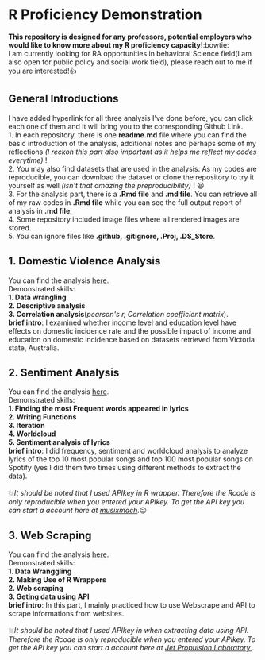 # R Proficiency Demonstration
**This repository is designed for any professors, potential employers who would like to know more about my R proficiency capacity!**:bowtie:
<br/>I am currently looking for RA opportunities in behavioral Science field(I am also open for public policy and social work field), please reach out to me if you are interested!:thumbsup:

## General Introductions 
I have added hyperlink for all three analysis I've done before, you can click each one of them and it will bring you to the corresponding Github Link. 
<br/>1. In each repository, there is one **readme.md** file where you can find the basic introduction of the analysis, additional notes and perhaps some of my reflections *(I reckon this part also important as it helps me reflect my codes everytime)* !
<br/>2. You may also find datasets that are used in the analysis. As my codes are reproducible, you can download the dataset or clone the repository to try it yourself as well *(isn't that amazing the preproducibility)* !
:satisfied:
<br/>3. For the analysis part, there is a **.Rmd file** and **.md file**. You can retrieve all of my raw codes in **.Rmd file** while you can see the full output report of analysis in **.md file**. 
<br/>4. Some repository included image files where all rendered images are stored. 
<br/>5. You can ignore files like **.github, .gitignore, .Proj, .DS_Store**.


## 1. Domestic Violence Analysis
You can find the analysis [here](https://github.com/JunyouC/R_Proficiency_Demonstration-me/tree/main/domestic_violence_analysis).
<br/>Demonstrated skills: 
</br>**1. Data wrangling**
</br>**2. Descriptive analysis**
</br>**3. Correlation analysis**(*pearson's r, Correlation coefficient matrix*).
<br/>**brief intro**: I examined whether income level and education level have effects on domestic incidence rate and the possible impact of income and education on domestic incidence based on datasets retrieved from Victoria state, Australia. 

## 2. Sentiment Analysis
You can find the analysis [here](https://github.com/JunyouC/R_Proficiency_Demonstration-me/tree/main/sentiment_analysis).
<br/>Demonstrated skills: 
</br>**1. Finding the most Frequent words appeared in lyrics** 
</br>**2. Writing Functions**
</br>**3. Iteration**
</br>**4. Worldcloud**
</br>**5. Sentiment analysis of lyrics**
<br/>**brief intro**: I did frequency, sentiment and worldcloud analysis to analyze lyrics of the top 10 most popular songs and top 100 most popular songs on Spotify (yes I did them two times using different methods to extract the data). 
<br/>
<br/>:boom:*It should be noted that I used APIkey in R wrapper. Therefore the Rcode is only reproducible when you entered your APIkey. To get the API key you can start a account here at [musixmach](https://developer.musixmatch.com/).*:wink:

## 3. Web Scraping
You can find the analysis [here](https://github.com/JunyouC/R_Proficiency_Demonstration-me/tree/main/webscraping).
<br/>Demonstrated skills: 
</br>**1. Data Wranggling** 
</br>**2. Making Use of R Wrappers**
</br>**2. Web scraping**
</br>**3. Geting data using API**
<br/>**brief intro**: In this part, I mainly practiced how to use Webscrape and API to scrape informations from websites. 
<br/>
<br/> :boom:*It should be noted that I used APIkey in when extracting data using API. Therefore the Rcode is only reproducible when you entered your APIkey. To get the API key you can start a account here at [ Jet Propulsion Laboratory ](https://ssd-api.jpl.nasa.gov/doc/cad.html).*

